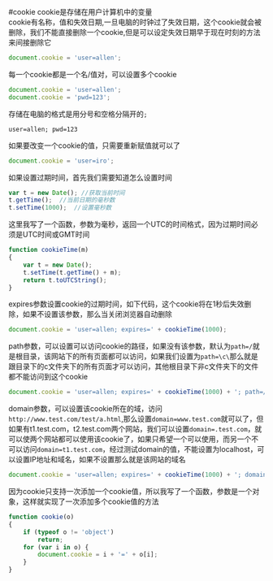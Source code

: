 #cookie
cookie是存储在用户计算机中的变量           
cookie有名称，值和失效日期,一旦电脑的时钟过了失效日期，这个cookie就会被删除，我们不能直接删除一个cookie,但是可以设定失效日期早于现在时刻的方法来间接删除它                   
```js
document.cookie = 'user=allen';
```
每一个cookie都是一个名/值对，可以设置多个cookie
```js
document.cookie = 'user=allen';
document.cookie = 'pwd=123';
```
存储在电脑的格式是用分号和空格分隔开的`; `
```text
user=allen; pwd=123
```
如果要改变一个cookie的值，只需要重新赋值就可以了         
```js
document.cookie = 'user=iro';
```
如果设置过期时间，首先我们需要知道怎么设置时间
```js
var t = new Date(); //获取当前时间
t.getTime();  //当前日期的毫秒数
t.setTime(1000);  //设置毫秒数
```
这里我写了一个函数，参数为毫秒，返回一个UTC的时间格式，因为过期时间必须是UTC时间或GMT时间        
```js
function cookieTime(m)
{
	var t = new Date();
	t.setTime(t.getTime() + m);
	return t.toUTCString();
}
```
expires参数设置cookie的过期时间，如下代码，这个cookie将在1秒后失效删除，如果不设置该参数，那么当关闭浏览器自动删除 
```js
document.cookie = 'user=allen; expires=' + cookieTime(1000);
```
path参数，可以设置可以访问cookie的路径，如果没有该参数，默认为`path=/`就是根目录，该网站下的所有页面都可以访问，如果我们设置为`path=\c\`那么就是跟目录下的c文件夹下的所有页面才可以访问，其他根目录下非c文件夹下的文件都不能访问到这个cookie
```js
document.cookie = 'user=allen; expires=' + cookieTime(1000) + '; path=/c/';
```
domain参数，可以设置该cookie所在的域，访问`http://www.test.com/test/a.html`,那么设置`domain=www.test.com`就可以了，但如果有t1.test.com，t2.test.com两个网站，我们可以设置`domain=.test.com`，就可以使两个网站都可以使用该cookie了，如果只希望一个可以使用，而另一个不可以访问`domain=t1.test.com`，经过测试domain的值，不能设置为localhost，可以设置IP地址和域名，如果不设置那么就是该网站的域名
```js
document.cookie = 'user=allen; expires=' + cookieTime(1000) + '; domain=.test.com';
```
因为cookie只支持一次添加一个cookie值，所以我写了一个函数，参数是一个对象，这样就实现了一次添加多个cookie值的方法        
```js
function cookie(o)
{
	if (typeof o != 'object')
		return;
	for (var i in o) {
		document.cookie = i + '=' + o[i];
	}
}
```

